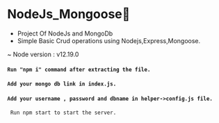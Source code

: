 # NodeJs_Mongoose:monocle_face:



* Project Of NodeJs and MongoDb
* Simple Basic Crud operations using Nodejs,Express,Mongoose.

~ Node version : v12.19.0 
#### ``` Run "npm i" command after extracting the file. ```
#### ``` Add your mongo db link in index.js. ```
#### ``` Add your username , password and dbname in helper->config.js file. ```
```  Run npm start to start the server. ```


